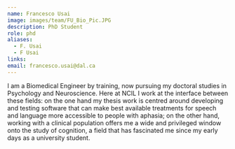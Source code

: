 ```yaml
---
name: Francesco Usai
image: images/team/FU_Bio_Pic.JPG
description: PhD Student
role: phd
aliases:
  - F. Usai
  - F Usai
links:
email: francesco.usai@dal.ca
---
```


I am a Biomedical Engineer by training, now pursuing my doctoral studies in Psychology and Neuroscience. Here at NCIL I work at the interface between these fields: on the one hand my thesis work is centred around developing and testing software that can make best available treatments for speech and language more accessible to people with aphasia; on the other hand, working with a clinical population offers me a wide and privileged window onto the study of cognition, a field that has fascinated me since my early days as a university student. 
